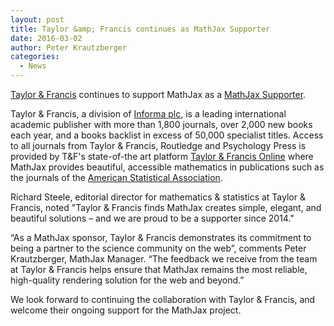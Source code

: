 ```yaml
---
layout: post
title: Taylor &amp; Francis continues as MathJax Supporter
date: 2016-03-02
author: Peter Krautzberger
categories:
  - News
---
```


[Taylor &amp; Francis](http://www.taylorandfrancisgroup.com/) continues to support MathJax as a [MathJax Supporter](/#supporters).

Taylor &amp; Francis, a division of [Informa plc](http://www.informa.com/), is a leading international academic publisher with more than 1,800 journals, over 2,000 new books each year, and a books backlist in excess of 50,000 specialist titles. Access to all journals from Taylor &amp; Francis, Routledge and Psychology Press is provided by T&F's state-of-the art platform [Taylor &amp; Francis Online](http://tandfonline.com) where MathJax provides beautiful, accessible mathematics in publications such as the journals of the [American Statistical Association](http://amstat.tandfonline.com/).

Richard Steele, editorial director for mathematics & statistics at Taylor & Francis, noted "Taylor & Francis finds MathJax creates simple, elegant, and beautiful solutions – and we are proud to be a supporter since 2014."

“As a MathJax sponsor, Taylor &amp; Francis demonstrates its commitment to being a partner to the science community on the web”, comments Peter Krautzberger, MathJax Manager. “The feedback we receive from the team at Taylor &amp; Francis helps ensure that MathJax remains the most reliable, high-quality rendering solution for the web and beyond.”

We look forward to continuing the collaboration with Taylor & Francis, and welcome their ongoing support for the MathJax project.
